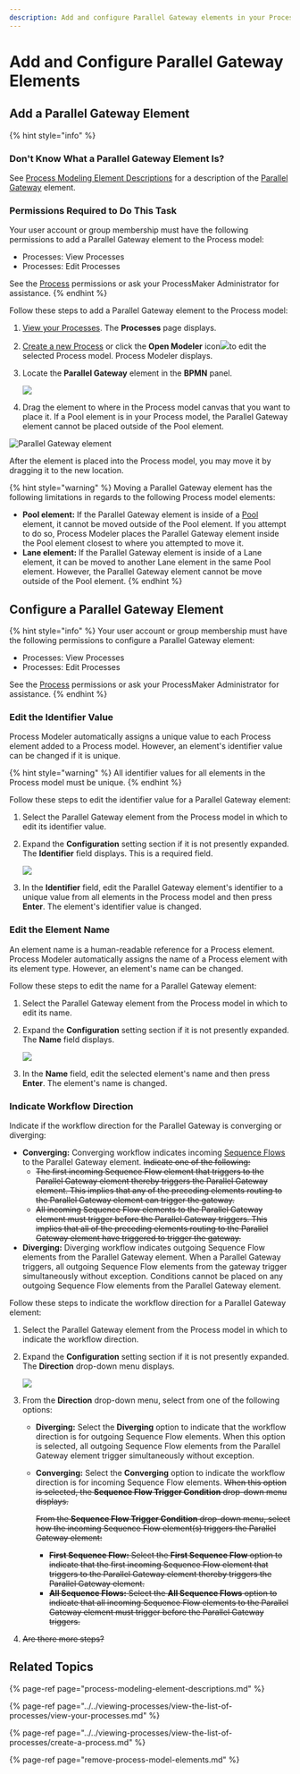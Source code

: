 ```yaml
---
description: Add and configure Parallel Gateway elements in your Process model.
---
```


# Add and Configure Parallel Gateway Elements

## Add a Parallel Gateway Element

{% hint style="info" %}
### Don't Know What a Parallel Gateway Element Is?

See [Process Modeling Element Descriptions](process-modeling-element-descriptions.md) for a description of the [Parallel Gateway](process-modeling-element-descriptions.md#parallel-gateway) element.

### Permissions Required to Do This Task

Your user account or group membership must have the following permissions to add a Parallel Gateway element to the Process model:

* Processes: View Processes
* Processes: Edit Processes

See the [Process](../../../processmaker-administration/permission-descriptions-for-users-and-groups.md#processes) permissions or ask your ProcessMaker Administrator for assistance.
{% endhint %}

Follow these steps to add a Parallel Gateway element to the Process model:

1. [View your Processes](https://processmaker.gitbook.io/processmaker-4-community/-LPblkrcFWowWJ6HZdhC/~/drafts/-LRhVZm0ddxDcGGdN5ZN/primary/designing-processes/viewing-processes/view-the-list-of-processes/view-your-processes#view-all-processes). The **Processes** page displays.
2. [Create a new Process](../../viewing-processes/view-the-list-of-processes/create-a-process.md) or click the **Open Modeler** icon![](../../../.gitbook/assets/open-modeler-edit-icon-processes-page-processes.png)to edit the selected Process model. Process Modeler displays.
3. Locate the **Parallel Gateway** element in the **BPMN** panel.  

   ![](../../../.gitbook/assets/parallel-gateway-bpmn-side-bar-process-modeler-processes.png)

4. Drag the element to where in the Process model canvas that you want to place it. If a Pool element is in your Process model, the Parallel Gateway element cannot be placed outside of the Pool element.

![Parallel Gateway element](../../../.gitbook/assets/parallel-gateway-process-modeler-processes.png)

After the element is placed into the Process model, you may move it by dragging it to the new location.

{% hint style="warning" %}
Moving a Parallel Gateway element has the following limitations in regards to the following Process model elements:

* **Pool element:** If the Parallel Gateway element is inside of a [Pool](process-modeling-element-descriptions.md#pool) element, it cannot be moved outside of the Pool element. If you attempt to do so, Process Modeler places the Parallel Gateway element inside the Pool element closest to where you attempted to move it.
* **Lane element:** If the Parallel Gateway element is inside of a Lane element, it can be moved to another Lane element in the same Pool element. However, the Parallel Gateway element cannot be move outside of the Pool element.
{% endhint %}

## Configure a Parallel Gateway Element

{% hint style="info" %}
Your user account or group membership must have the following permissions to configure a Parallel Gateway element:

* Processes: View Processes
* Processes: Edit Processes

See the [Process](../../../processmaker-administration/permission-descriptions-for-users-and-groups.md#processes) permissions or ask your ProcessMaker Administrator for assistance.
{% endhint %}

### Edit the Identifier Value

Process Modeler automatically assigns a unique value to each Process element added to a Process model. However, an element's identifier value can be changed if it is unique.

{% hint style="warning" %}
All identifier values for all elements in the Process model must be unique.
{% endhint %}

Follow these steps to edit the identifier value for a Parallel Gateway element:

1. Select the Parallel Gateway element from the Process model in which to edit its identifier value.
2. Expand the **Configuration** setting section if it is not presently expanded. The **Identifier** field displays. This is a required field.  

   ![](../../../.gitbook/assets/parallel-gateway-configuration-identifier-name-direction-process-modeler-processes.png)

3. In the **Identifier** field, edit the Parallel Gateway element's identifier to a unique value from all elements in the Process model and then press **Enter**. The element's identifier value is changed.

### Edit the Element Name

An element name is a human-readable reference for a Process element. Process Modeler automatically assigns the name of a Process element with its element type. However, an element's name can be changed.

Follow these steps to edit the name for a Parallel Gateway element:

1. Select the Parallel Gateway element from the Process model in which to edit its name.
2. Expand the **Configuration** setting section if it is not presently expanded. The **Name** field displays.  

   ![](../../../.gitbook/assets/parallel-gateway-configuration-identifier-name-direction-process-modeler-processes.png)

3. In the **Name** field, edit the selected element's name and then press **Enter**. The element's name is changed.

### Indicate Workflow Direction

Indicate if the workflow direction for the Parallel Gateway is converging or diverging:

* **Converging:** Converging workflow indicates incoming [Sequence Flows](process-modeling-element-descriptions.md#sequence-flow) to the Parallel Gateway element. ~~Indicate one of the following:~~
  * ~~The first incoming Sequence Flow element that triggers to the Parallel Gateway element thereby triggers the Parallel Gateway element. This implies that any of the preceding elements routing to the Parallel Gateway element can trigger the gateway.~~
  * ~~All incoming Sequence Flow elements to the Parallel Gateway element must trigger before the Parallel Gateway triggers. This implies that all of the preceding elements routing to the Parallel Gateway element have triggered to trigger the gateway.~~
* **Diverging:** Diverging workflow indicates outgoing Sequence Flow elements from the Parallel Gateway element. When a Parallel Gateway triggers, all outgoing Sequence Flow elements from the gateway trigger simultaneously without exception. Conditions cannot be placed on any outgoing Sequence Flow elements from the Parallel Gateway element.

Follow these steps to indicate the workflow direction for a Parallel Gateway element:

1. Select the Parallel Gateway element from the Process model in which to indicate the workflow direction.
2. Expand the **Configuration** setting section if it is not presently expanded. The **Direction** drop-down menu displays.  

   ![](../../../.gitbook/assets/parallel-gateway-configuration-identifier-name-direction-process-modeler-processes.png)

3. From the **Direction** drop-down menu, select from one of the following options:
   * **Diverging:** Select the **Diverging** option to indicate that the workflow direction is for outgoing Sequence Flow elements. When this option is selected, all outgoing Sequence Flow elements from the Parallel Gateway element trigger simultaneously without exception.
   * **Converging:** Select the **Converging** option to indicate the workflow direction is for incoming Sequence Flow elements. ~~When this option is selected, the **Sequence Flow Trigger Condition** drop-down menu displays.~~

     ~~From the **Sequence Flow Trigger Condition** drop-down menu, select how the incoming Sequence Flow element\(s\) triggers the Parallel Gateway element:~~

     * ~~**First Sequence Flow:** Select the **First Sequence Flow** option to indicate that the first incoming Sequence Flow element that triggers to the Parallel Gateway element thereby triggers the Parallel Gateway element.~~
     * ~~**All Sequence Flows:** Select the **All Sequence Flows** option to indicate that all incoming Sequence Flow elements to the Parallel Gateway element must trigger before the Parallel Gateway triggers.~~
4. ~~Are there more steps?~~

## Related Topics

{% page-ref page="process-modeling-element-descriptions.md" %}

{% page-ref page="../../viewing-processes/view-the-list-of-processes/view-your-processes.md" %}

{% page-ref page="../../viewing-processes/view-the-list-of-processes/create-a-process.md" %}

{% page-ref page="remove-process-model-elements.md" %}


